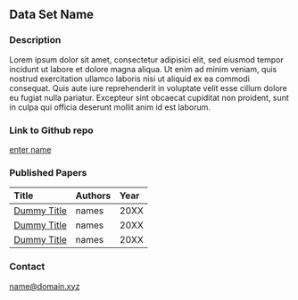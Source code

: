 ## Data Set Name

### Description
Lorem ipsum dolor sit amet, consectetur adipisici elit, sed eiusmod tempor incidunt ut labore et dolore magna aliqua. Ut enim ad minim veniam, quis nostrud exercitation ullamco laboris nisi ut aliquid ex ea commodi consequat. Quis aute iure reprehenderit in voluptate velit esse cillum dolore eu fugiat nulla pariatur. Excepteur sint obcaecat cupiditat non proident, sunt in culpa qui officia deserunt mollit anim id est laborum.

### Link to Github repo
[enter name](https://github.com/TuLAUT/data_template)

### Published Papers

| Title    | Authors       | Year |
|:-|:-|:-|
| [Dummy Title](https://www.researchgate.net/project/TuLAUT-Machine-Learning-and-Domain-Knowledge) | names | 20XX |
| [Dummy Title](https://www.researchgate.net/project/TuLAUT-Machine-Learning-and-Domain-Knowledge) | names | 20XX |
| [Dummy Title](https://www.researchgate.net/project/TuLAUT-Machine-Learning-and-Domain-Knowledge) | names | 20XX |

### Contact
name@domain.xyz
